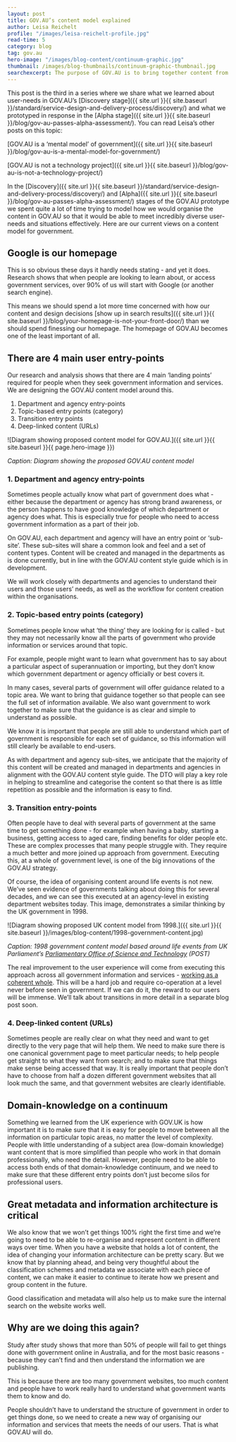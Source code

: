 ```yaml
---
layout: post
title: GOV.AU’s content model explained 
author: Leisa Reichelt
profile: "/images/leisa-reichelt-profile.jpg"
read-time: 5
category: blog
tag: gov.au
hero-image: "/images/blog-content/continuum-graphic.jpg"
thumbnail: /images/blog-thumbnails/continuum-graphic-thumbnail.jpg
searchexcerpt: The purpose of GOV.AU is to bring together content from hundreds of government websites into 1 place, designed around the needs of our users. That’s a big job because we have a lot of users with a huge number of diverse needs. DTO’s Head of Service Design, Leisa Reichelt, shares our current thinking around trying to meet this enormous challenge.
---
```

This post is the third in a series where we share what we learned about user-needs in GOV.AU’s [Discovery stage]({{ site.url }}{{ site.baseurl }}/standard/service-design-and-delivery-process/discovery/) and what we prototyped in response in the  [Alpha stage]({{ site.url }}{{ site.baseurl }}/blog/gov-au-passes-alpha-assessment/). You can read Leisa’s other posts on this topic: 

[GOV.AU is a ‘mental model’ of government]({{ site.url }}{{ site.baseurl }}/blog/gov-au-is-a-mental-model-for-government/)

[GOV.AU is not a technology project]({{ site.url }}{{ site.baseurl }}/blog/gov-au-is-not-a-technology-project/)

In the [Discovery]({{ site.url }}{{ site.baseurl }}/standard/service-design-and-delivery-process/discovery/) and [Alpha]({{ site.url }}{{ site.baseurl }}/blog/gov-au-passes-alpha-assessment/) stages of the GOV.AU prototype we spent quite a lot of time trying to model how we would organise the content in GOV.AU so that it would be able to meet incredibly diverse user-needs and situations effectively. Here are our current views on a content model for government.

## Google is our homepage

This is so obvious these days it hardly needs stating - and yet it does. Research shows that when people are looking to learn about, or access government services, over 90% of us will start with Google (or another search engine).

This means we should spend a lot more time concerned with how our content and design decisions [show up in search results]({{ site.url }}{{ site.baseurl }}/blog/your-homepage-is-not-your-front-door/) than we should spend finessing our homepage. The homepage of GOV.AU becomes one of the least important of all.

## There are 4 main user entry-points

Our research and analysis shows that there are 4 main ‘landing points’ required for people when they seek government information and services. We are designing the GOV.AU content model around this.

1. Department and agency entry-points
2. Topic-based entry points (category)
3. Transition entry points
4. Deep-linked content (URLs)

![Diagram showing proposed content model for GOV.AU.]({{ site.url }}{{ site.baseurl }}{{ page.hero-image }})

*Caption: Diagram showing the proposed GOV.AU content model*

### 1. Department and agency entry-points

Sometimes people actually know what part of government does what - either because the department or agency has strong brand awareness, or the person happens to have good knowledge of which department or agency does what. This is especially true for people who need to access government information as a part of their job. 

On GOV.AU, each department and agency will have an entry point or ‘sub-site’. These sub-sites will share a common look and feel and a set of content types. Content will be created and managed in the departments as is done currently, but in line with the GOV.AU content style guide which is in development.

We will work closely with departments and agencies to understand their users and those users’ needs, as well as the workflow for content creation within the organisations.

### 2. Topic-based entry points (category)

Sometimes people know what ‘the thing’ they are looking for is called - but they may not necessarily know all the parts of government who provide information or services around that topic. 

For example, people might want to learn what government has to say about a particular aspect of superannuation or importing, but they don’t know which government department or agency officially or best covers it.

In many cases, several parts of government will offer guidance related to a topic area. We want to bring that guidance together so that people can see the full set of information available. We also want government to work together to make sure that the guidance is as clear and simple to understand as possible.

We know it is important that people are still able to understand which part of government is responsible for each set of guidance, so this information will still clearly be available to end-users.

As with department and agency sub-sites, we anticipate that the majority of this content will be created and managed in departments and agencies in alignment with the GOV.AU content style guide. The DTO will play a key role in helping to streamline and categorise the content so that there is as little repetition as possible and the information is easy to find.

### 3. Transition entry-points

Often people have to deal with several parts of government at the same time to get something done - for example when having a baby, starting a business, getting access to aged care, finding benefits for older people etc. These are complex processes that many people struggle with. They require a much better and more joined up approach from government. Executing this, at a whole of government level, is one of the big innovations of the GOV.AU strategy.

Of course, the idea of organising content around life events is not new. We’ve seen evidence of governments talking about doing this for several decades, and we can see this executed at an agency-level in existing department websites today. This image, demonstrates a similar thinking by the UK government in 1998.

![Diagram showing proposed UK content model from 1998.]({{ site.url }}{{ site.baseurl }}/images/blog-content/1998-government-content.jpg)

*Caption: 1998 government content model based around life events from UK Parliament’s [Parliamentary Office of Science and Technology](http://www.parliament.uk/post) (POST)*

The real improvement to the user experience will come from executing this approach across all government information and services - [working as a coherent whole](http://www.finance.gov.au/resource-management/introduction/pmra/). This will be a hard job and require co-operation at a level never before seen in government. If we can do it, the reward to our users will be immense. We’ll talk about transitions in more detail in a separate blog post soon.

### 4. Deep-linked content (URLs)

Sometimes people are really clear on what they need and want to get directly to the very page that will help them. We need to make sure there is one canonical government page to meet particular needs; to help people get straight to what they want from search; and to make sure that things make sense being accessed that way. It is really important that people don’t have to choose from half a dozen different government websites that all look much the same, and that government websites are clearly identifiable. 

## Domain-knowledge on a continuum

Something we learned from the UK experience with GOV.UK is how important it is to make sure that it is easy for people to move between all the information on particular topic areas, no matter the level of complexity. People with little understanding of a subject area (low-domain knowledge) want content that is more simplified than people who work in that domain professionally, who need the detail. However, people need to be able to access both ends of that domain-knowledge continuum, and we need to make sure that these different entry points don’t just become silos for professional users.

## Great metadata and information architecture is critical

We also know that we won’t get things 100% right the first time and we’re going to need to be able to re-organise and represent content in different ways over time. When you have a website that holds a lot of content, the idea of changing your information architecture can be pretty scary. But we know that by planning ahead, and being very thoughtful about the classification schemes and metadata we associate with each piece of content, we can make it easier to continue to iterate how we present and group content in the future. 

Good classification and metadata will also help us to make sure the internal search on the website works well.

## Why are we doing this again?

Study after study shows that more than 50% of people will fail to get things done with government online in Australia, and for the most basic reasons - because they can’t find and then understand the information we are publishing. 

This is because there are too many government websites, too much content and people have to work really hard to understand what government wants them to know and do.

People shouldn’t have to understand the structure of government in order to get things done, so we need to create a new way of organising our information and services that meets the needs of our users. That is what GOV.AU will do.
